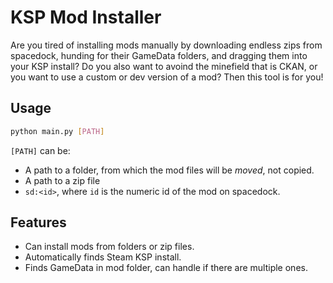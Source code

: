 # KSP Mod Installer

Are you tired of installing mods manually by downloading endless zips from 
spacedock, hunding for their GameData folders, and dragging them into your
KSP install? Do you also want to avoind the minefield that is CKAN, or you want
to use a custom or dev version of a mod? Then this tool is for you!

## Usage

```bash
python main.py [PATH]
```

`[PATH]` can be:
- A path to a folder, from which the mod files will be *moved*, not copied.
- A path to a zip file
- `sd:<id>`, where `id` is the numeric id of the mod on spacedock.

## Features

- Can install mods from folders or zip files.
- Automatically finds Steam KSP install.
- Finds GameData in mod folder, can handle if there are multiple ones.
